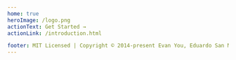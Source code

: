 ```yaml
---
home: true
heroImage: /logo.png
actionText: Get Started →
actionLink: /introduction.html

footer: MIT Licensed | Copyright © 2014-present Evan You, Eduardo San Martin Morote
---
```

